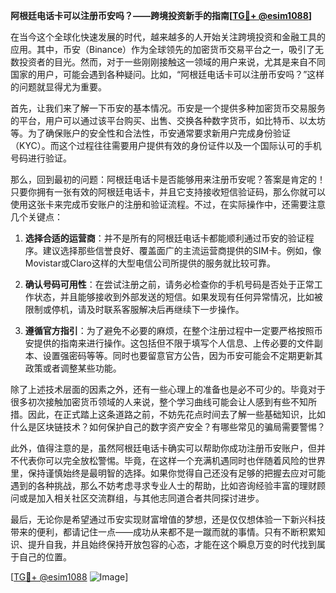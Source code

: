 **阿根廷电话卡可以注册币安吗？——跨境投资新手的指南[[TG💪+ @esim1088](https://t.me/s/esim1088)]**

在当今这个全球化快速发展的时代，越来越多的人开始关注跨境投资和金融工具的应用。其中，币安（Binance）作为全球领先的加密货币交易平台之一，吸引了无数投资者的目光。然而，对于一些刚刚接触这一领域的用户来说，尤其是来自不同国家的用户，可能会遇到各种疑问。比如，“阿根廷电话卡可以注册币安吗？”这样的问题就显得尤为重要。

首先，让我们来了解一下币安的基本情况。币安是一个提供多种加密货币交易服务的平台，用户可以通过该平台购买、出售、交换各种数字货币，如比特币、以太坊等。为了确保账户的安全性和合法性，币安通常要求新用户完成身份验证（KYC）。而这个过程往往需要用户提供有效的身份证件以及一个国际认可的手机号码进行验证。

那么，回到最初的问题：阿根廷电话卡是否能够用来注册币安呢？答案是肯定的！只要你拥有一张有效的阿根廷电话卡，并且它支持接收短信验证码，那么你就可以使用这张卡来完成币安账户的注册和验证流程。不过，在实际操作中，还需要注意几个关键点：

1. **选择合适的运营商**：并不是所有的阿根廷电话卡都能顺利通过币安的验证程序。建议选择那些信誉良好、覆盖面广的主流运营商提供的SIM卡。例如，像Movistar或Claro这样的大型电信公司所提供的服务就比较可靠。

2. **确认号码可用性**：在尝试注册之前，请务必检查你的手机号码是否处于正常工作状态，并且能够接收到外部发送的短信。如果发现有任何异常情况，比如被限制或停机，请及时联系客服解决后再继续下一步操作。

3. **遵循官方指引**：为了避免不必要的麻烦，在整个注册过程中一定要严格按照币安提供的指南来进行操作。这包括但不限于填写个人信息、上传必要的文件副本、设置强密码等等。同时也要留意官方公告，因为币安可能会不定期更新其政策或者调整某些功能。

除了上述技术层面的因素之外，还有一些心理上的准备也是必不可少的。毕竟对于很多初次接触加密货币领域的人来说，整个学习曲线可能会让人感到有些不知所措。因此，在正式踏上这条道路之前，不妨先花点时间去了解一些基础知识，比如什么是区块链技术？如何保护自己的数字资产安全？有哪些常见的骗局需要警惕？

此外，值得注意的是，虽然阿根廷电话卡确实可以帮助你成功注册币安账户，但并不代表你可以完全放松警惕。毕竟，在这样一个充满机遇同时也伴随着风险的世界里，保持谨慎始终是最明智的选择。如果你觉得自己还没有足够的把握去应对可能遇到的各种挑战，那么不妨考虑寻求专业人士的帮助，比如咨询经验丰富的理财顾问或是加入相关社区交流群组，与其他志同道合者共同探讨进步。

最后，无论你是希望通过币安实现财富增值的梦想，还是仅仅想体验一下新兴科技带来的便利，都请记住一点——成功从来都不是一蹴而就的事情。只有不断积累知识、提升自我，并且始终保持开放包容的心态，才能在这个瞬息万变的时代找到属于自己的位置。

[[TG💪+ @esim1088](https://t.me/s/esim1088) ![Image](https://i.postimg.cc/4NQfJmqS/Snipaste-2025-05-13-00-14-12.png)]